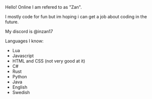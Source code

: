 Hello! Online I am refered to as "Zan".

I mostly code for fun but im hoping i can get a job about coding in the future.

My discord is @inzan17

Languages I know:
- Lua
- Javascript
- HTML and CSS (not very good at it)
- C#
- Rust
- Python
- Java
- English
- Swedish



<!---
InZan123/InZan123 is a ✨ special ✨ repository because its `README.md` (this file) appears on your GitHub profile.
You can click the Preview link to take a look at your changes.
--->
